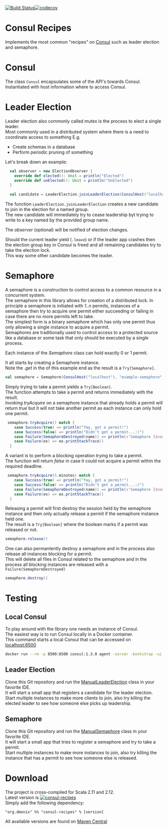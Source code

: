 [![Build Status](https://travis-ci.org/pnerg/consul-recipes.svg?branch=master)](https://travis-ci.org/pnerg/consul-recipes)[![codecov](https://codecov.io/gh/pnerg/consul-recipes/branch/master/graph/badge.svg)](https://codecov.io/gh/pnerg/consul-recipes)

# Consul Recipes
Implements the most common "recipes" on [Consul](https://www.consul.io) such as leader election and semaphore.

# Consul
The class `Consul` encapsulates some of the API's towards Consul.  
Instantiated with host information where to access Consul.   

# Leader Election
Leader election also commonly called mutex is the process to elect a single leader.  
Most commonly used in a distributed system where there is a need to coordinate access to something
E.g.
- Create schemas in a database
- Perform periodic pruning of something


Let's break down an example:

```scala
  val observer = new ElectionObserver {
    override def elected(): Unit = println("Elected")
    override def unElected(): Unit = println("UnElected")
  }
  
  val candidate = LeaderElection.joinLeaderElection(ConsulHost("localhost"), "example-group", None, Option(observer)) get
```

The function `LeaderElection.joinLeaderElection` creates a new candidate to join in the election for a named group.  
The new candidate will immediately try to cease leadership byt trying to write to a key named by the provided group name.   

The _observer_ (optional) will be notified of election changes.

Should the current leader yield (`.leave`) or if the leader app crashes then the election group key in Consul is freed and all remaining candidates try to take the election lock.  
This way some other candidate becomes the leader.


# Semaphore
A semaphore is a construction to control access to a common resource in a concurrent system.  
The semaphore in this library allows for creation of a distributed lock. 
In principle a semaphore is initiated with _1..n_ permits, instances of a semaphore then try to acquire one permit either succeeding or failing in case there are no more permits left to take.  
The simplest form is a binary semaphore which has only one permit thus only allowing a single instance to acquire a permit.  
Semaphores are traditionally used to control access to a protected source like a database or some task that only should be executed by a single process.     

Each instance of the _Semaphore_ class can hold exactly 0 or 1 permit.  

It all starts by creating a Semaphore instance.  
Note the _.get_ in the of this example end as the result is a `Try[Semaphore]`.
```scala
val semaphore = Semaphore(ConsulHost("localhost"), "example-semaphore", 1).get
````
Simply trying to take a permit yields a `Try[Boolean]`.  
The function attempts to take a permit and returns immediately with the result.  
Invoking _tryAcquire_ on a semaphore instance that already holds a permit will return _true_ but it will not take another permit as each instance can only hold one permit.
```scala
 semaphore.tryAcquire() match {
    case Success(true) => println("Yay, got a permit!")
    case Success(false) => println("Didn't get a permit...:(")
    case Failure(SemaphoreDestroyed(name)) => println(s"Semaphore [$name] was destroyed, just keep doing something else")
    case Failure(ex) => ex.printStackTrace()
  }
```
A variant is to perform a blocking operation trying to take a permit.   
The function will return _false_ in case it could not acquire a permit within the required deadline.
```scala
 semaphore.tryAcquire(5.minutes) match {
    case Success(true) => println("Yay, got a permit!")
    case Success(false) => println("Didn't get a permit...:(")
    case Failure(SemaphoreDestroyed(name)) => println(s"Semaphore [$name] was destroyed, just keep doing something else")
    case Failure(ex) => ex.printStackTrace()
  }
```

Releasing a permit will first destroy the session held by the semaphore instance and then only actually release a permit if the semaphore instance held one.   
The result is a `Try[Boolean]` where the boolean marks if a permit was released or not.   

```scala
semaphore.release()
```

One can also permantently destroy a semaphore and in the process also release all instances blocking for a permit.  
This will delete all files in Consul related to the semaphore and in the process all blocking instances are released with a `Failure(SemaphoreDestroyed)`
```scala
semaphore.destroy()
```

# Testing

## Local Consul
To play around with the library one needs an instance of Consul.   
The easiest way is to run Consul locally in a Docker container.  
This command starts a local Consul that can be accessed on [localhost:8500](http://localhost:8500)
```bash
docker run --rm -p 8500:8500 consul:1.3.0 agent -server -bootstrap -ui -client=0.0.0.0
``` 

## Leader Election
Clone this Git repository and run the [ManualLeaderElection](src/test/scala/org/dmonix/consul/ManualLeaderElection.scala) class in your favorite IDE.  
It will start a small app that registers a candidate for the leader election.  
Start multiple instances to make more clients to join, also try killing the elected leader to see how someone else picks up leadership.

## Semaphore
Clone this Git repository and run the [ManualSemaphore](src/test/scala/org/dmonix/consul/ManualSemaphore.scala) class in your favorite IDE.  
It will start a small app that tries to register a semaphore and try to take a permit.  
Start multiple instances to make more instances to join, also try killing the instance that has a permit to see how someone else is released.

# Download
The project is cross-compiled for Scala 2.11 and 2.12.  
Latest version is [![consul-recipes](https://maven-badges.herokuapp.com/maven-central/org.dmonix/consul-recipes_2.12/badge.svg?style=plastic)](https://search.maven.org/search?q=consul-recipes)  
Simply add the following dependency:
```
"org.dmonix" %% "consul-recipes" % [version]
```
All available versions are found on [Maven Central](https://search.maven.org/search?q=consul-recipes)